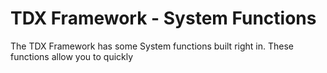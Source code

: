 # TDX Framework - System Functions

The TDX Framework has some System functions built right in. These functions allow you to quickly 